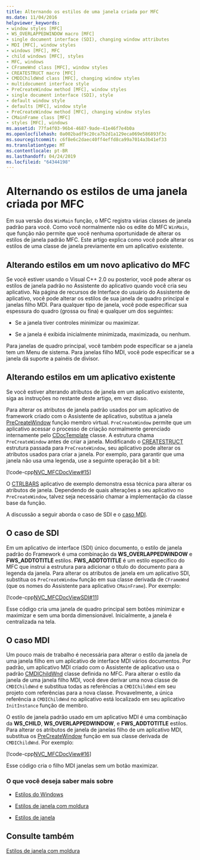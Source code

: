 ```yaml
---
title: Alternando os estilos de uma janela criada por MFC
ms.date: 11/04/2016
helpviewer_keywords:
- window styles [MFC]
- WS_OVERLAPPEDWINDOW macro [MFC]
- single document interface (SDI), changing window attributes
- MDI [MFC], window styles
- windows [MFC], MFC
- child windows [MFC], styles
- MFC, windows
- CFrameWnd class [MFC], window styles
- CREATESTRUCT macro [MFC]
- CMDIChildWnd class [MFC], changing window styles
- multidocument interface style
- PreCreateWindow method [MFC], window styles
- single document interface (SDI), style
- default window style
- defaults [MFC], window style
- PreCreateWindow method [MFC], changing window styles
- CMainFrame class [MFC]
- styles [MFC], windows
ms.assetid: 77fa4f03-96b4-4687-9ade-41e46f7e4b0a
ms.openlocfilehash: 0a002badf9c20ca7b2d1a129eca069e586893f3c
ms.sourcegitcommit: c6f8e6c2daec40ff4effd8ca99a7014a3b41ef33
ms.translationtype: MT
ms.contentlocale: pt-BR
ms.lasthandoff: 04/24/2019
ms.locfileid: "64344198"
---
```

# <a name="changing-the-styles-of-a-window-created-by-mfc"></a>Alternando os estilos de uma janela criada por MFC

Em sua versão dos `WinMain` função, o MFC registra várias classes de janela padrão para você. Como você normalmente não os edite do MFC `WinMain`, que função não permite que você nenhuma oportunidade de alterar os estilos de janela padrão MFC. Este artigo explica como você pode alterar os estilos de uma classe de janela previamente em um aplicativo existente.

##  <a name="_core_changing_styles_in_a_new_mfc_application"></a> Alterando estilos em um novo aplicativo do MFC

Se você estiver usando o Visual C++ 2.0 ou posterior, você pode alterar os estilos de janela padrão no Assistente do aplicativo quando você cria seu aplicativo. Na página de recursos de Interface do usuário do Assistente de aplicativo, você pode alterar os estilos de sua janela de quadro principal e janelas filho MDI. Para qualquer tipo de janela, você pode especificar sua espessura do quadro (grossa ou fina) e qualquer um dos seguintes:

- Se a janela tiver controles minimizar ou maximizar.

- Se a janela é exibida inicialmente minimizada, maximizada, ou nenhum.

Para janelas de quadro principal, você também pode especificar se a janela tem um Menu de sistema. Para janelas filho MDI, você pode especificar se a janela dá suporte a painéis de divisor.

##  <a name="_core_changing_styles_in_an_existing_application"></a> Alterando estilos em um aplicativo existente

Se você estiver alterando atributos de janela em um aplicativo existente, siga as instruções no restante deste artigo, em vez disso.

Para alterar os atributos de janela padrão usados por um aplicativo de framework criado com o Assistente de aplicativo, substitua a janela [PreCreateWindow](../mfc/reference/cwnd-class.md#precreatewindow) função membro virtual. `PreCreateWindow` permite que um aplicativo acessar o processo de criação normalmente gerenciado internamente pelo [CDocTemplate](../mfc/reference/cdoctemplate-class.md) classe. A estrutura chama `PreCreateWindow` antes de criar a janela. Modificando o [CREATESTRUCT](/windows/desktop/api/winuser/ns-winuser-tagcreatestructa) estrutura passada para `PreCreateWindow`, seu aplicativo pode alterar os atributos usados para criar a janela. Por exemplo, para garantir que uma janela não usa uma legenda, use a seguinte operação bit a bit:

[!code-cpp[NVC_MFCDocView#15](../mfc/codesnippet/cpp/changing-the-styles-of-a-window-created-by-mfc_1.cpp)]

O [CTRLBARS](../overview/visual-cpp-samples.md) aplicativo de exemplo demonstra essa técnica para alterar os atributos de janela. Dependendo de quais alterações a seu aplicativo no `PreCreateWindow`, talvez seja necessário chamar a implementação da classe base da função.

A discussão a seguir aborda o caso de SDI e o [caso MDI](#_core_the_mdi_case).

##  <a name="_core_the_sdi_case"></a> O caso de SDI

Em um aplicativo de interface (SDI) único documento, o estilo de janela padrão do Framework é uma combinação da **WS_OVERLAPPEDWINDOW** e **FWS_ADDTOTITLE** estilos. **FWS_ADDTOTITLE** é um estilo específico do MFC que instrui a estrutura para adicionar o título do documento para a legenda da janela. Para alterar os atributos de janela em um aplicativo SDI, substitua os `PreCreateWindow` função em sua classe derivada de `CFrameWnd` (que os nomes do Assistente para aplicativo `CMainFrame`). Por exemplo:

[!code-cpp[NVC_MFCDocViewSDI#11](../mfc/codesnippet/cpp/changing-the-styles-of-a-window-created-by-mfc_2.cpp)]

Esse código cria uma janela de quadro principal sem botões minimizar e maximizar e sem uma borda dimensionável. Inicialmente, a janela é centralizada na tela.

##  <a name="_core_the_mdi_case"></a> O caso MDI

Um pouco mais de trabalho é necessária para alterar o estilo da janela de uma janela filho em um aplicativo de interface MDI vários documentos. Por padrão, um aplicativo MDI criado com o Assistente de aplicativo usa o padrão [CMDIChildWnd](../mfc/reference/cmdichildwnd-class.md) classe definida no MFC. Para alterar o estilo da janela de uma janela filho MDI, você deve derivar uma nova classe de `CMDIChildWnd` e substitua todas as referências a `CMDIChildWnd` em seu projeto com referências para a nova classe. Provavelmente, a única referência a `CMDIChildWnd` no aplicativo está localizado em seu aplicativo `InitInstance` função de membro.

O estilo de janela padrão usado em um aplicativo MDI é uma combinação da **WS_CHILD**, **WS_OVERLAPPEDWINDOW**, e **FWS_ADDTOTITLE** estilos. Para alterar os atributos de janela de janelas filho de um aplicativo MDI, substitua os [PreCreateWindow](../mfc/reference/cwnd-class.md#precreatewindow) função em sua classe derivada de `CMDIChildWnd`. Por exemplo:

[!code-cpp[NVC_MFCDocView#16](../mfc/codesnippet/cpp/changing-the-styles-of-a-window-created-by-mfc_3.cpp)]

Esse código cria o filho MDI janelas sem um botão maximizar.

### <a name="what-do-you-want-to-know-more-about"></a>O que você deseja saber mais sobre

- [Estilos do Windows](../mfc/reference/styles-used-by-mfc.md#window-styles)

- [Estilos de janela com moldura](../mfc/frame-window-styles-cpp.md)

- [Estilos de janela](/windows/desktop/winmsg/window-styles)

## <a name="see-also"></a>Consulte também

[Estilos de janela com moldura](../mfc/frame-window-styles-cpp.md)
